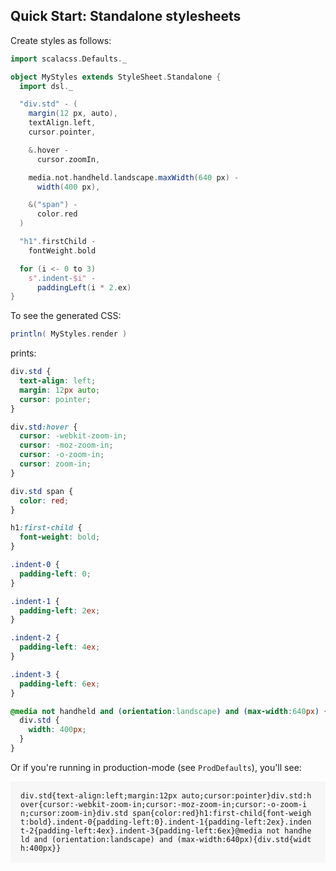 ## Quick Start: Standalone stylesheets

Create styles as follows:

```scala
import scalacss.Defaults._

object MyStyles extends StyleSheet.Standalone {
  import dsl._

  "div.std" - (
    margin(12 px, auto),
    textAlign.left,
    cursor.pointer,

    &.hover -
      cursor.zoomIn,

    media.not.handheld.landscape.maxWidth(640 px) -
      width(400 px),

    &("span") -
      color.red
  )

  "h1".firstChild -
    fontWeight.bold

  for (i <- 0 to 3)
    s".indent-$i" -
      paddingLeft(i * 2.ex)
}
```

To see the generated CSS:
```scala
println( MyStyles.render )
```

prints:
```css
div.std {
  text-align: left;
  margin: 12px auto;
  cursor: pointer;
}

div.std:hover {
  cursor: -webkit-zoom-in;
  cursor: -moz-zoom-in;
  cursor: -o-zoom-in;
  cursor: zoom-in;
}

div.std span {
  color: red;
}

h1:first-child {
  font-weight: bold;
}

.indent-0 {
  padding-left: 0;
}

.indent-1 {
  padding-left: 2ex;
}

.indent-2 {
  padding-left: 4ex;
}

.indent-3 {
  padding-left: 6ex;
}

@media not handheld and (orientation:landscape) and (max-width:640px) {
  div.std {
    width: 400px;
  }
}
```

Or if you're running in production-mode (see `ProdDefaults`), you'll see:
<div style="padding:16px; background-color: #f7f7f7">
<code style="word-break:break-all" class="lang-css">div.std{text-align:left;margin:12px auto;cursor:pointer}div.std:hover{cursor:-webkit-zoom-in;cursor:-moz-zoom-in;cursor:-o-zoom-in;cursor:zoom-in}div.std span{color:red}h1:first-child{font-weight:bold}.indent-0{padding-left:0}.indent-1{padding-left:2ex}.indent-2{padding-left:4ex}.indent-3{padding-left:6ex}@media not handheld and (orientation:landscape) and (max-width:640px){div.std{width:400px}}</code>
</div>
